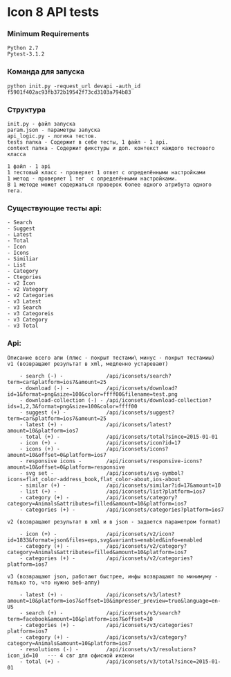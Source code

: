 # Icon 8 API tests

### Minimum Requirements
    Python 2.7
    Pytest-3.1.2
    

### Команда для запуска
    python init.py -request_url devapi -auth_id f5901f402ac93fb372b19542f73cd3103a794b83
    
    
### Структура
    init.py - файл запуска
    param.json - параметры запуска
    api_logic.py - логика тестов.
    tests папка - Содержит в себе тесты, 1 файл - 1 api.
    context папка - Содержит фикстуры и доп. контекст каждого тестового класса
    
    1 файл - 1 api
    1 тестовый класс - проверяет 1 ответ с определёнными настройками
    1 метод - проверяет 1 тег  с определёнными настройками.
    В 1 методе может содержаться проверок более одного атрибута одного тега.

### Существующие тесты api:
    - Search
    - Suggest
    - Latest
    - Total
    - Icon
    - Icons
    - Similiar
    - List
    - Category
    - Ctegories
    - v2 Icon
    - v2 Vategory
    - v2 Categories
    - v3 Latest
    - v3 Search
    - v3 Categoreis
    - v3 Category
    - v3 Total

### Api:
    Описание всего апи (плюс - покрыт тестами\ минус - покрыт тестамиы)
    v1 (возвращают результат в xml, медленно устаревают)

        - search (-) -				/api/iconsets/search?term=car&platform=ios7&amount=25
        - download (-) -			/api/iconsets/download?id=1&format=png&size=100&color=ffff00&filename=test.png
        - download-collection (-) -	/api/iconsets/download-collection?ids=1,2,3&format=png&size=100&color=ffff00
        - suggest (+) -				/api/iconsets/suggest?term=car&platform=ios7&amount=25
        - latest (+) -				/api/iconsets/latest?amount=10&platform=ios7
        - total (+) -				/api/iconsets/total?since=2015-01-01
        - icon (+) -				/api/iconsets/icon?id=17
        - icons (+) -				/api/iconsets/icons?amount=10&offset=0&platform=ios7
        - responsive icons - 	    /api/iconsets/responsive-icons?amount=10&offset=0&platform=responsive
        - svg set -				    /api/iconsets/svg-symbol?icons=flat_color-address_book,flat_color-about,ios-about
        - similar (+) -				/api/iconsets/similar?id=17&amount=10
        - list (+) -				/api/iconsets/list?platform=ios7
        - category (+) -			/api/iconsets/category?category=Animals&attributes=filled&amount=10&platform=ios7
        - categories (+) -			/api/iconsets/categories?platform=ios7

    v2 (возвращают результат в xml и в json - задается параметром format)

        - icon (+) -				/api/iconsets/v2/icon?id=1833&format=json&files=eps,svg&variants=enabled&info=enabled
        - category (+) -			/api/iconsets/v2/category?category=Animals&attributes=filled&amount=10&platform=ios7
        - categories (+) -			/api/iconsets/v2/categories?platform=ios7

    v3 (возвращают json, работают быстрее, инфы возвращают по минимуму - только то, что нужно веб-аппу)

        - latest (+) -				/api/iconsets/v3/latest?amount=10&platform=ios7&offset=10&impresser_preview=true&language=en-US
        - search (+) -				/api/iconsets/v3/search?term=facebook&amount=10&platform=ios7&offset=10
        - categories (+) -			/api/iconsets/v3/categories?platform=ios7
        - category (+) -			/api/iconsets/v3/category?category=Animals&amount=10&platform=ios7
        - resolutions (-) -			/api/iconsets/v3/resolutions?icon_id=10   --- 4 свг для офисной иконки
        - total (+) -				/api/iconsets/v3/total?since=2015-01-01
    










